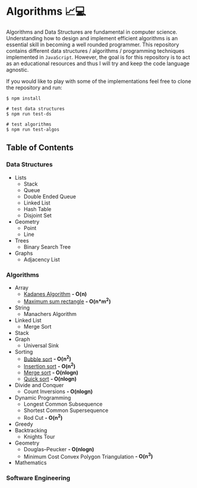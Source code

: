 # Algorithms 📈💻
Algorithms and Data Structures are fundamental in computer science. Understanding how to design and implement efficient algorithms is an essential skill in becoming a well rounded programmer. This repository contains different data structures / algorithms / programming techniques implemented in `JavaScript`. However, the goal is for this repository is to act as an educational resources and thus I will try and keep the code language agnostic.

If you would like to play with some of the implementations feel free to clone the repository and run: 
```
$ npm install
``` 
```
# test data structures
$ npm run test-ds 

# test algorithms
$ npm run test-algos
``` 

## Table of Contents

### Data Structures
  - Lists 
    - Stack
    - Queue
    - Double Ended Queue
    - Linked List
    - Hash Table
    - Disjoint Set
  - Geometry
    - Point
    - Line
  - Trees
    - Binary Search Tree
  - Graphs
    - Adjacency List

### Algorithms  
  - Array 
    - [Kadanes Algorithm](/algorithms/array/kadanes.js) **- O(n)**
    - [Maximum sum rectangle](/algorithms/array/maximum-sum-rectangle.js) **- O(n*m<sup>2</sup>)**
  - String
    - Manachers Algorithm
  - Linked List
    - Merge Sort
  - Stack 
  - Graph
    - Universal Sink
  - Sorting
    - [Bubble sort](/algorithms/sorting/bubble.js) **- O(n<sup>2</sup>)**
    - [Insertion sort](/algorithms/sorting/insertion.js) **- O(n<sup>2</sup>)**
    - [Merge sort](/algorithms/sorting/merge.js) **- O(nlogn)**
    - [Quick sort](/algorithms/sorting/quick.js) **- O(nlogn)**
  - Divide and Conquer
    - Count Inversions **- O(nlogn)**
  - Dynamic Programming
    - Longest Common Subsequence
    - Shortest Common Supersequence
    - Rod Cut **- O(n<sup>2</sup>)**
  - Greedy
  - Backtracking
    - Knights Tour
  - Geometry
    - Douglas–Peucker **- O(nlogn)**
    - Minimum Cost Convex Polygon Triangulation **- O(n<sup>3</sup>)**
  - Mathematics

### Software Engineering 
